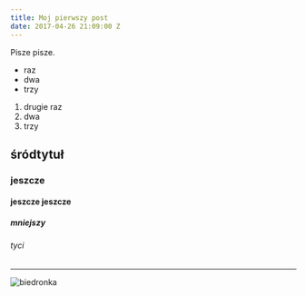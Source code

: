 ```yaml
---
title: Moj pierwszy post
date: 2017-04-26 21:09:00 Z
---
```


Pisze pisze.

* raz
* dwa
* trzy

1. drugie raz
2. dwa
3. trzy

## śródtytuł

### jeszcze

#### jeszcze jeszcze

##### mniejszy

###### tyci

---

![biedronka](http://www.tapetynaplochu.org/tapety/tapetynaplochu-org-1280x1024-23072008115942.jpg)